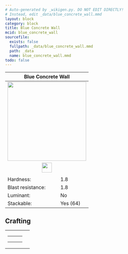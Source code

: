 ```yaml
---
# Auto-generated by _wikigen.py. DO NOT EDIT DIRECTLY!
# Instead, edit _data/blue_concrete_wall.mmd
layout: block
category: block
title: Blue Concrete Wall
mcid: blue_concrete_wall
sourcefile:
  exists: false
  fullpath: _data/blue_concrete_wall.mmd
  path: _data
  name: blue_concrete_wall.mmd
todo: false
---
```


<table class="block-info"><thead><tr>
<th colspan=2>Blue Concrete Wall</th>
</tr></thead><tbody>
<tr><td colspan=2 class="cell-image-big" style="text-align:center"><img src="/allotment/img/textures/allotment/blue_concrete_wall.png" width="256" height="256" alt="" class="preview-icon"></td></tr>
<tr><td colspan=2 class="cell-image-small" style="text-align:center"><img src="/allotment/img/inventory_textures/allotment/blue_concrete_wall.png" width="32" height="32" alt="" class="inventory-icon"></td></tr>
<tr><td colspan=2 style="text-align:center"><span class="tool-info tool-pickaxe tool-level-1" title="Requires a Wooden/Gold Pickaxe"></span></td></tr>
<tr><td>Hardness:</td><td>1.8</td></tr>
<tr><td>Blast resistance:</td><td>1.8</td></tr>
<tr><td>Luminant:</td><td>No</td></tr>
<tr><td>Stackable:</td><td>Yes (64)</td></tr>
</tbody></table>

## Crafting

<table class="crafting-recipe crafting-shaped"><tbody><tr>
<td><table class="crafting-grid"><tbody>
<tr>
<td>
<span title="Blue Concrete" class="item item-minecraft:blue_concrete item-type-item" style="background-image:url(&quot;/allotment/img/inventory_textures/minecraft/blue_concrete.png&quot;)"></span>
</td>
<td>
<span title="Blue Concrete" class="item item-minecraft:blue_concrete item-type-item" style="background-image:url(&quot;/allotment/img/inventory_textures/minecraft/blue_concrete.png&quot;)"></span>
</td>
<td>
<span title="Blue Concrete" class="item item-minecraft:blue_concrete item-type-item" style="background-image:url(&quot;/allotment/img/inventory_textures/minecraft/blue_concrete.png&quot;)"></span>
</td>
</tr>
<tr>
<td>
<span title="Blue Concrete" class="item item-minecraft:blue_concrete item-type-item" style="background-image:url(&quot;/allotment/img/inventory_textures/minecraft/blue_concrete.png&quot;)"></span>
</td>
<td>
<span title="Blue Concrete" class="item item-minecraft:blue_concrete item-type-item" style="background-image:url(&quot;/allotment/img/inventory_textures/minecraft/blue_concrete.png&quot;)"></span>
</td>
<td>
<span title="Blue Concrete" class="item item-minecraft:blue_concrete item-type-item" style="background-image:url(&quot;/allotment/img/inventory_textures/minecraft/blue_concrete.png&quot;)"></span>
</td>
</tr>
<tr>
<td>
<span class="item item-empty-space"></span>
</td>
<td>
<span class="item item-empty-space"></span>
</td>
<td>
<span class="item item-empty-space"></span>
</td>
</tr>
</tbody></table></td>
<td class="result">
<div class="result-inner">
<div class="result-slot">
<span title="Blue Concrete Wall" class="item item-allotment:blue_concrete_wall" style="background-image:url(&quot;/allotment/img/inventory_textures/allotment/blue_concrete_wall.png&quot;)"></span>
</div>
</div>
</td>
</tr></tbody></table>